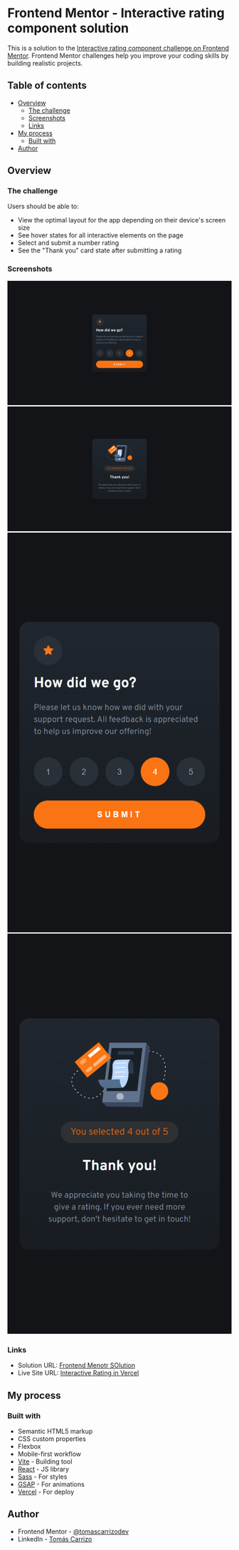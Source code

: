 # Frontend Mentor - Interactive rating component solution

This is a solution to the [Interactive rating component challenge on Frontend Mentor](https://www.frontendmentor.io/challenges/interactive-rating-component-koxpeBUmI). Frontend Mentor challenges help you improve your coding skills by building realistic projects. 

## Table of contents

- [Overview](#overview)
  - [The challenge](#the-challenge)
  - [Screenshots](#screenshots)
  - [Links](#links)
- [My process](#my-process)
  - [Built with](#built-with)
- [Author](#author)

## Overview

### The challenge

Users should be able to:

- View the optimal layout for the app depending on their device's screen size
- See hover states for all interactive elements on the page
- Select and submit a number rating
- See the "Thank you" card state after submitting a rating

### Screenshots

![](./desktop.png)
![](./desktop-thanks.png)
![](./phone.png)
![](./phone-thanks.png)

### Links

- Solution URL: [Frontend Menotr SOlution]([https://your-solution-url.com](https://www.frontendmentor.io/solutions/interactive-rating-component-react-sass-gsap-PtBbbOzOge))
- Live Site URL: [Interactive Rating in Vercel]([https://your-live-site-url.com](https://frontend-mentor-interactive-rating-ten.vercel.app/))

## My process

### Built with

- Semantic HTML5 markup
- CSS custom properties
- Flexbox
- Mobile-first workflow
- [Vite](https://vitejs.dev/) - Building tool
- [React](https://reactjs.org/) - JS library
- [Sass](https://sass-lang.com/) - For styles
- [GSAP](https://greensock.com/gsap/) - For animations
- [Vercel](https://frontend-mentor-interactive-rating-ten.vercel.app/) - For deploy

## Author

- Frontend Mentor - [@tomascarrizodev](https://www.frontendmentor.io/profile/tomascarrizodev)
- LinkedIn - [Tomás Carrizo](https://www.linkedin.com/in/tomascarrizodev)
